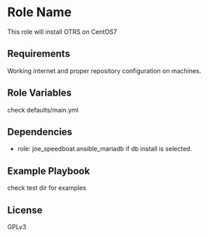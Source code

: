 Role Name
=========

This role will install OTRS on CentOS7

Requirements
------------

Working internet and proper repository configuration on machines.

Role Variables
--------------

check defaults/main.yml

Dependencies
------------
* role: joe_speedboat.ansible_mariadb if db install is selected.

Example Playbook
----------------

check test dir for examples

License
-------

GPLv3

